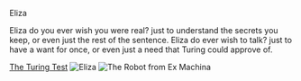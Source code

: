 Eliza

Eliza do you ever wish you were real?
just to understand the secrets you keep,
or even just the rest of the sentence.
Eliza do ever wish to talk?
just to have a want for once,
or even just a need that Turing could approve of.

[The Turing Test](https://www.youtube.com/watch?v=3wLqsRLvV-c)
![Eliza](https://upload.wikimedia.org/wikipedia/commons/thumb/4/4e/ELIZA_conversation.jpg/330px-ELIZA_conversation.jpg)
![The Robot from Ex Machina](https://iai.tv/assets/Uploads/_resampled/FillWyI4MDAiLCI1MDAiXQ/robots-emotions.jpg)
